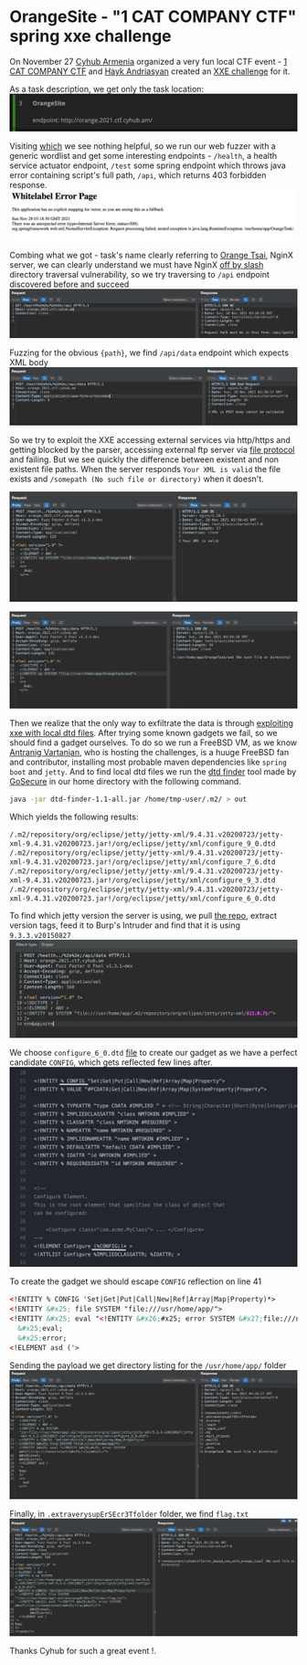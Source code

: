 # OrangeSite - "1 CAT COMPANY CTF" spring xxe challenge



On November 27 [Cyhub Armenia](https://cyhub.am/) organized a very fun local CTF event - [1 CAT COMPANY CTF](https://2021.ctf.cyhub.am/) and [Hayk Andriasyan](https://hackerone.com/p0wn4j?type=user) created an [XXE challenge](http://orange.2021.ctf.cyhub.am/) for it.
<!--more-->


As a task description, we get only the task location:
![task description](description.png "task description")

Visiting [which](http://orange.2021.ctf.cyhub.am/) we see nothing helpful, so we run our web fuzzer with a generic wordlist and get some interesting endpoints - `/health`, a health service actuator endpoint, `/test` some spring endpoint which throws java error containing script's full path, `/api`, which returns 403 forbidden response.
![path disclosure](fpd.png "path disclosure")

Combing what we got - task's name clearly referring to [Orange Tsai](https://twitter.com/orange_8361), NginX server, we can clearly understand we must have NginX [off by slash](https://www.youtube.com/watch?v=voTHFdL9S2k) directory traversal vulnerability, so we try traversing to `/api` endpoint discovered before and succeed
![api endpoint](api.png "api endpoint")


Fuzzing for the obvious `{path}`, we find `/api/data` endpoint which expects XML body 
![api/data endpoint](api-data.png "api/data endpoint")

So we try to exploit the XXE accessing external services via http/https and getting blocked by the parser, accessing external ftp server via [file protocol](http://immunityservices.blogspot.com/) and failing. But we see quickly the difference between existent and non existent file paths. When the server responds `Your XML is valid` the file exists and `/somepath (No such file or directory)` when it doesn't. 

![successfull file read](file-read-success.png "successfull file read")

![failed file read](file-read-fail.png "failed file read")

Then we realize that the only way to exfiltrate the data is through [exploiting xxe with local dtd files](https://mohemiv.com/all/exploiting-xxe-with-local-dtd-files/). After trying some known gadgets we fail, so we should find a gadget ourselves. To do so we run a FreeBSD VM, as we know [Antranig Vartanian](https://twitter.com/antranigv), who is hosting the challenges, is a huuge FreeBSD fan and contributor, installing most probable maven dependencies like `spring boot` and `jetty`. And to find local dtd files we run the [dtd finder](https://github.com/GoSecure/dtd-finder) tool made by [GoSecure](https://gosecure.net/) in our home directory with the following command.

```BASH
java -jar dtd-finder-1.1-all.jar /home/tmp-user/.m2/ > out
```

Which yields the following results:

```
/.m2/repository/org/eclipse/jetty/jetty-xml/9.4.31.v20200723/jetty-xml-9.4.31.v20200723.jar!/org/eclipse/jetty/xml/configure_9_0.dtd
/.m2/repository/org/eclipse/jetty/jetty-xml/9.4.31.v20200723/jetty-xml-9.4.31.v20200723.jar!/org/eclipse/jetty/xml/configure_7_6.dtd
/.m2/repository/org/eclipse/jetty/jetty-xml/9.4.31.v20200723/jetty-xml-9.4.31.v20200723.jar!/org/eclipse/jetty/xml/configure_9_3.dtd
/.m2/repository/org/eclipse/jetty/jetty-xml/9.4.31.v20200723/jetty-xml-9.4.31.v20200723.jar!/org/eclipse/jetty/xml/configure_6_0.dtd
```

To find which jetty version the server is using, we pull [the repo](https://github.com/eclipse/jetty.project), extract version tags, feed it to Burp's Intruder and find that it is using `9.3.3.v20150827`
![intruder window](intruder.png "intruder window")

We choose `configure_6_0.dtd` [file](https://github.com/maharshi95/Jetty/blob/master/jetty-xml/src/main/resources/org/eclipse/jetty/xml/configure_6_0.dtd) to create our gadget as we have a perfect candidate `CONFIG`, which gets reflected few lines after.
![configure_6.0.dtd](configure-dtd.png "configure_6.0.dtd")

To create the gadget we should escape `CONFIG` reflection on line 41

```XML
<!ENTITY % CONFIG 'Set|Get|Put|Call|New|Ref|Array|Map|Property)*>
<!ENTITY &#x25; file SYSTEM "file:///usr/home/app/">
<!ENTITY &#x25; eval "<!ENTITY &#x26;#x25; error SYSTEM &#x27;file:///nonexistent/&#x25;file;&#x27;>">
  &#x25;eval;
  &#x25;error;
<!ELEMENT asd ('>
```

Sending the payload we get directory listing for the `/usr/home/app/` folder
![initial payload](initial-payload.png "initial payload")

Finally, in `.extraverysupErSEcr3Tfolder` folder, we find `flag.txt`
![flag](flag.png "cyhubctf{error_based_xxe_with_orange_tsai}")

Thanks Cyhub for such a great event !.

